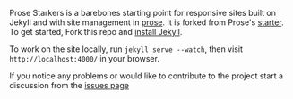 Prose Starkers is a barebones starting point for responsive sites built on Jekyll and with
site management in [prose](http://prose.io). It is forked from Prose's [starter](https://github.com/prose/starter). To get started, Fork this repo and [install Jekyll](http://jekyllrb.com/docs/installation).

To work on the site locally, run `jekyll serve --watch`, then visit `http://localhost:4000/` in your browser.

If you notice any problems or would like to contribute to the project start a discussion from the [issues page](https://github.com/prose/starter/issues)
